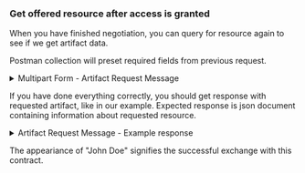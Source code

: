 ### Get offered resource after access is granted <a href="#get_offered_resource_granted" id="get_offered_resource_granted"></a>

When you have finished negotiation, you can query for resource again to see if we get artifact data.

Postman collection will preset required fields from previous request.
 
<details>

<summary>Multipart Form - Artifact Request Message</summary>

```
curl --location --request POST 'http://localhost:8184/proxy' \
--header 'Content-Type: application/json' \
--header 'Authorization: Basic cHJveHk6cGFzc3dvcmQ=' \
--data-raw '{
    "multipart": "form",
    "Forward-To": "http://ecc-provider:8889/data",
    "messageType":"ArtifactRequestMessage",
    "requestedArtifact": "{{contract_artifact}}",
    "transferContract": "{{transfer_contract}}",
    "payload" : ""
}'
```

</details>

If you have done everything correctly, you should get response with requested artifact, like in our example. Expected response is  json document containing information about requested resource.

<details>

<summary>Artifact Request Message - Example response</summary>

```

{"firstName":"John","lastName":"Doe","address":"591  Franklin Street, Pennsylvania","checksum":"ABC123 2023/06/27 12:26:08","dateOfBirth":"2023/06/27 12:26:08"}
```

</details>

The appeariance of "John Doe" signifies the successful exchange with this contract.